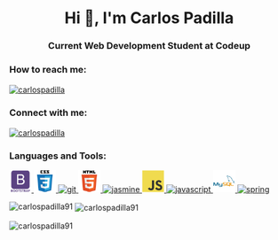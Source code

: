 <h1 align="center">Hi 👋, I'm Carlos Padilla</h1>
<h3 align="center">Current Web Development Student at Codeup</h3>

<h3 align="left">How to reach me:</h3>
<p align="left">
<a href="mr.carlos.padilla@gmail.com" target="blank"><img align="center" src="https://img.shields.io/badge/Gmail-D14836?style=for-the-badge&logo=gmail&logoColor=white" alt="carlospadilla" /></a>
</p>

<h3 align="left">Connect with me:</h3>
<p align="left">
<a href="https://linkedin.com/in/carlospadilla91" target="blank"><img align="center" src="https://img.shields.io/badge/LinkedIn-blue?style=flat&logo=linkedin&labelColor=blue" alt="carlospadilla" /></a>
</p>

<h3 align="left">Languages and Tools:</h3>
<p align="left"> <a href="https://getbootstrap.com" target="_blank"> <img src="https://raw.githubusercontent.com/devicons/devicon/master/icons/bootstrap/bootstrap-plain-wordmark.svg" alt="bootstrap" width="40" height="40"/> </a> <a href="https://www.w3schools.com/css/" target="_blank"> <img src="https://raw.githubusercontent.com/devicons/devicon/master/icons/css3/css3-original-wordmark.svg" alt="css3" width="40" height="40"/> </a> <a href="https://git-scm.com/" target="_blank"> <img src="https://www.vectorlogo.zone/logos/git-scm/git-scm-icon.svg" alt="git" width="40" height="40"/> </a> <a href="https://www.w3.org/html/" target="_blank"> <img src="https://raw.githubusercontent.com/devicons/devicon/master/icons/html5/html5-original-wordmark.svg" alt="html5" width="40" height="40"/> </a> <a href="https://jasmine.github.io/" target="_blank"> <img src="https://www.vectorlogo.zone/logos/jasmine/jasmine-icon.svg" alt="jasmine" width="40" height="40"/> </a> <a href="https://developer.mozilla.org/en-US/docs/Web/JavaScript" target="_blank"> <img src="https://raw.githubusercontent.com/devicons/devicon/master/icons/javascript/javascript-original.svg" alt="javascript" width="40" height="40"/> </a> <a href="https://www.java.com/en/" target="_blank"> <img src="https://raw.githubusercontent.com/jmnote/z-icons/master/svg/java.svg" alt="javascript" width="40" height="40"/> </a> <a href="https://www.mysql.com/" target="_blank"> <img src="https://raw.githubusercontent.com/devicons/devicon/master/icons/mysql/mysql-original-wordmark.svg" alt="mysql" width="40" height="40"/> </a> <a href="https://spring.io/" target="_blank"> <img src="https://www.vectorlogo.zone/logos/springio/springio-icon.svg" alt="spring" width="40" height="40"/> </a> </p>

<p><img align="left" src="https://github-readme-stats.vercel.app/api/top-langs?username=carlospadilla91&show_icons=true&locale=en&layout=compact" alt="carlospadilla91" /></p>

<p>&nbsp;<img align="center" src="https://github-readme-stats.vercel.app/api?username=carlospadilla91&show_icons=true&locale=en" alt="carlospadilla91" /></p>

<p><img align="center" src="https://github-readme-streak-stats.herokuapp.com/?user=carlospadilla91&" alt="carlospadilla91" /></p>
